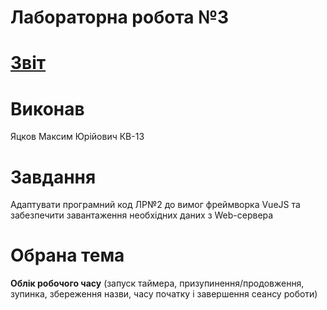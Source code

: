 # Лабораторна робота №3

# [Звіт](https://docs.google.com/document/d/1Z8ZIV-l-BNzHRtqkW8oCJg2atE9nhSV8ie7j6NCBV5c/edit?usp=sharing)

# Виконав
Яцков Максим Юрійович КВ-13

# Завдання
Адаптувати програмний код ЛР№2 до вимог фреймворка VueJS та забезпечити завантаження необхідних даних з Web-сервера

# Обрана тема
**Облік робочого часу** (запуск таймера, призупинення/продовження, зупинка, збереження назви, часу початку і завершення сеансу роботи)